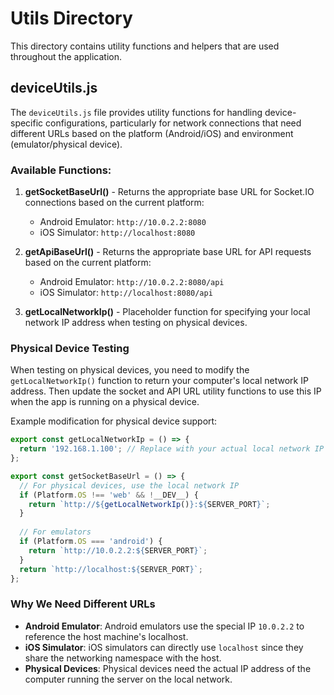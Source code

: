 # Utils Directory

This directory contains utility functions and helpers that are used throughout the application.

## deviceUtils.js

The `deviceUtils.js` file provides utility functions for handling device-specific configurations, particularly for network connections that need different URLs based on the platform (Android/iOS) and environment (emulator/physical device).

### Available Functions:

1. **getSocketBaseUrl()** - Returns the appropriate base URL for Socket.IO connections based on the current platform:
   - Android Emulator: `http://10.0.2.2:8080`
   - iOS Simulator: `http://localhost:8080`

2. **getApiBaseUrl()** - Returns the appropriate base URL for API requests based on the current platform:
   - Android Emulator: `http://10.0.2.2:8080/api`
   - iOS Simulator: `http://localhost:8080/api`

3. **getLocalNetworkIp()** - Placeholder function for specifying your local network IP address when testing on physical devices.

### Physical Device Testing

When testing on physical devices, you need to modify the `getLocalNetworkIp()` function to return your computer's local network IP address. Then update the socket and API URL utility functions to use this IP when the app is running on a physical device.

Example modification for physical device support:

```javascript
export const getLocalNetworkIp = () => {
  return '192.168.1.100'; // Replace with your actual local network IP
};

export const getSocketBaseUrl = () => {
  // For physical devices, use the local network IP
  if (Platform.OS !== 'web' && !__DEV__) {
    return `http://${getLocalNetworkIp()}:${SERVER_PORT}`;
  }
  
  // For emulators
  if (Platform.OS === 'android') {
    return `http://10.0.2.2:${SERVER_PORT}`;
  }
  return `http://localhost:${SERVER_PORT}`;
};
```

### Why We Need Different URLs

- **Android Emulator**: Android emulators use the special IP `10.0.2.2` to reference the host machine's localhost.
- **iOS Simulator**: iOS simulators can directly use `localhost` since they share the networking namespace with the host.
- **Physical Devices**: Physical devices need the actual IP address of the computer running the server on the local network. 